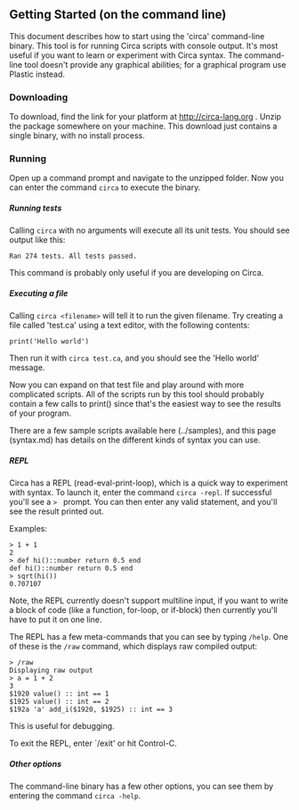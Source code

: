 
Getting Started (on the command line)
-------------------------------------

This document describes how to start using the 'circa' command-line binary. This tool is for running Circa scripts with console output. It's most useful if you want to learn or experiment with Circa syntax. The command-line tool doesn't provide any graphical abilities; for a graphical program use Plastic instead. 

### Downloading

To download, find the link for your platform at http://circa-lang.org . Unzip the package somewhere on your machine. This download just contains a single binary, with no install process.

### Running

Open up a command prompt and navigate to the unzipped folder. Now you can enter the command `circa` to execute the binary.

##### Running tests

Calling `circa` with no arguments will execute all its unit tests. You should see output like this:

    Ran 274 tests. All tests passed.

This command is probably only useful if you are developing on Circa.

##### Executing a file

Calling `circa <filename>` will tell it to run the given filename. Try creating a file called 'test.ca' using a text editor, with the following contents:

    print('Hello world')

Then run it with `circa test.ca`, and you should see the 'Hello world' message.

Now you can expand on that test file and play around with more complicated scripts. All of the scripts run by this tool should probably contain a few calls to print() since that's the easiest way to see the results of your program.

There are a few sample scripts available here (../samples), and this page (syntax.md) has details on the different kinds of syntax you can use.

##### REPL

Circa has a REPL (read-eval-print-loop), which is a quick way to experiment with syntax. To launch it, enter the command `circa -repl`. If successful you'll see a `> ` prompt. You can then enter any valid statement, and you'll see the result printed out.

Examples:

    > 1 + 1
    2
    > def hi()::number return 0.5 end
    def hi()::number return 0.5 end
    > sqrt(hi())
    0.707107

Note, the REPL currently doesn't support multiline input, if you want to write a block of code (like a function, for-loop, or if-block) then currently you'll have to put it on one line.

The REPL has a few meta-commands that you can see by typing `/help`. One of these is the `/raw` command, which displays raw compiled output:

    > /raw
    Displaying raw output
    > a = 1 + 2
    3
    $1920 value() :: int == 1
    $1925 value() :: int == 2
    $192a 'a' add_i($1920, $1925) :: int == 3

This is useful for debugging.

To exit the REPL, enter `/exit' or hit Control-C.

##### Other options

The command-line binary has a few other options, you can see them by entering the command `circa -help`.
